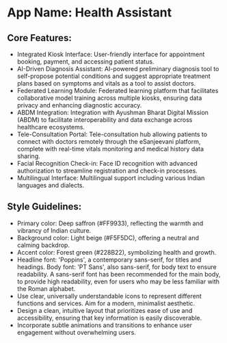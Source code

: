 # **App Name**: Health Assistant

## Core Features:

- Integrated Kiosk Interface: User-friendly interface for appointment booking, payment, and accessing patient status.
- AI-Driven Diagnosis Assistant: AI-powered preliminary diagnosis tool to self-propose potential conditions and suggest appropriate treatment plans based on symptoms and vitals as a tool to assist doctors.
- Federated Learning Module: Federated learning platform that facilitates collaborative model training across multiple kiosks, ensuring data privacy and enhancing diagnostic accuracy.
- ABDM Integration: Integration with Ayushman Bharat Digital Mission (ABDM) to facilitate interoperability and data exchange across healthcare ecosystems.
- Tele-Consultation Portal: Tele-consultation hub allowing patients to connect with doctors remotely through the eSanjeevani platform, complete with real-time vitals monitoring and medical history data sharing.
- Facial Recognition Check-in: Face ID recognition with advanced authorization to streamline registration and check-in processes.
- Multilingual Interface: Multilingual support including various Indian languages and dialects.

## Style Guidelines:

- Primary color: Deep saffron (#FF9933), reflecting the warmth and vibrancy of Indian culture.
- Background color: Light beige (#F5F5DC), offering a neutral and calming backdrop.
- Accent color: Forest green (#228B22), symbolizing health and growth.
- Headline font: 'Poppins', a contemporary sans-serif, for titles and headings. Body font: 'PT Sans', also sans-serif, for body text to ensure readability. A sans-serif font has been recommended for the main body, to provide high readability, even for users who may be less familiar with the Roman alphabet.
- Use clear, universally understandable icons to represent different functions and services.  Aim for a modern, minimalist aesthetic.
- Design a clean, intuitive layout that prioritizes ease of use and accessibility, ensuring that key information is easily discoverable.
- Incorporate subtle animations and transitions to enhance user engagement without overwhelming users.